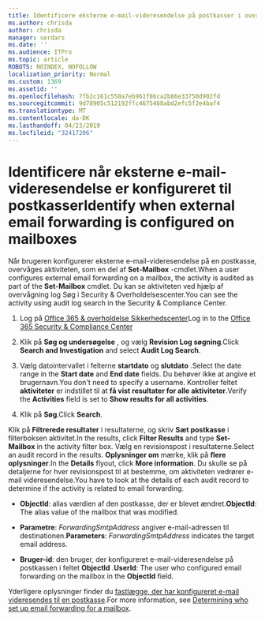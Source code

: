 ```yaml
---
title: Identificere eksterne e-mail-videresendelse på postkasser i overvågningslogge
ms.author: chrisda
author: chrisda
manager: serdars
ms.date: ''
ms.audience: ITPro
ms.topic: article
ROBOTS: NOINDEX, NOFOLLOW
localization_priority: Normal
ms.custom: 1369
ms.assetid: ''
ms.openlocfilehash: 7fb2c161c558a7eb961f86ca2b86e33750d902fd
ms.sourcegitcommit: 9d78905c512192ffc4675468abd2efc5f2e4baf4
ms.translationtype: MT
ms.contentlocale: da-DK
ms.lasthandoff: 04/23/2019
ms.locfileid: "32417206"
---
```

# <a name="identify-when-external-email-forwarding-is-configured-on-mailboxes"></a><span data-ttu-id="fd086-102">Identificere når eksterne e-mail-videresendelse er konfigureret til postkasser</span><span class="sxs-lookup"><span data-stu-id="fd086-102">Identify when external email forwarding is configured on mailboxes</span></span>

<span data-ttu-id="fd086-103">Når brugeren konfigurerer eksterne e-mail-videresendelse på en postkasse, overvåges aktiviteten, som en del af **Set-Mailbox** -cmdlet.</span><span class="sxs-lookup"><span data-stu-id="fd086-103">When a user configures external email forwarding on a mailbox, the activity is audited as part of the **Set-Mailbox** cmdlet.</span></span> <span data-ttu-id="fd086-104">Du kan se aktiviteten ved hjælp af overvågning log Søg i Security & Overholdelsescenter.</span><span class="sxs-lookup"><span data-stu-id="fd086-104">You can see the activity using audit log search in the Security & Compliance Center.</span></span>

1. <span data-ttu-id="fd086-105">Log på [Office 365 & overholdelse Sikkerhedscenter](https://protection.office.com/)</span><span class="sxs-lookup"><span data-stu-id="fd086-105">Log in to the [Office 365 Security & Compliance Center](https://protection.office.com/)</span></span>

2. <span data-ttu-id="fd086-106">Klik på **Søg og undersøgelse** , og vælg **Revision Log søgning**.</span><span class="sxs-lookup"><span data-stu-id="fd086-106">Click **Search and Investigation** and select **Audit Log Search**.</span></span>

3. <span data-ttu-id="fd086-107">Vælg datointervallet i felterne **startdato** og **slutdato** .</span><span class="sxs-lookup"><span data-stu-id="fd086-107">Select the date range in the **Start date** and **End date** fields.</span></span> <span data-ttu-id="fd086-108">Du behøver ikke at angive et brugernavn.</span><span class="sxs-lookup"><span data-stu-id="fd086-108">You don't need to specify a username.</span></span> <span data-ttu-id="fd086-109">Kontroller feltet **aktiviteter** er indstillet til at **få vist resultater for alle aktiviteter**.</span><span class="sxs-lookup"><span data-stu-id="fd086-109">Verify the **Activities** field is set to **Show results for all activities**.</span></span>

4. <span data-ttu-id="fd086-110">Klik på **Søg**.</span><span class="sxs-lookup"><span data-stu-id="fd086-110">Click **Search**.</span></span>

<span data-ttu-id="fd086-111">Klik på **Filtrerede resultater** i resultaterne, og skriv **Sæt postkasse** i filterboksen aktivitet.</span><span class="sxs-lookup"><span data-stu-id="fd086-111">In the results, click **Filter Results** and type **Set-Mailbox** in the activity filter box.</span></span> <span data-ttu-id="fd086-112">Vælg en revisionspost i resultaterne.</span><span class="sxs-lookup"><span data-stu-id="fd086-112">Select an audit record in the results.</span></span> <span data-ttu-id="fd086-113">**Oplysninger om** mærke, klik på **flere oplysninger**.</span><span class="sxs-lookup"><span data-stu-id="fd086-113">In the **Details** flyout, click **More information**.</span></span> <span data-ttu-id="fd086-114">Du skulle se på detaljerne for hver revisionspost til at bestemme, om aktiviteten vedrører e-mail videresendelse.</span><span class="sxs-lookup"><span data-stu-id="fd086-114">You have to look at the details of each audit record to determine if the activity is related to email forwarding.</span></span>

- <span data-ttu-id="fd086-115">**ObjectId**: alias værdien af den postkasse, der er blevet ændret.</span><span class="sxs-lookup"><span data-stu-id="fd086-115">**ObjectId**: The alias value of the mailbox that was modified.</span></span>

- <span data-ttu-id="fd086-116">**Parametre**: _ForwardingSmtpAddress_ angiver e-mail-adressen til destinationen.</span><span class="sxs-lookup"><span data-stu-id="fd086-116">**Parameters**: _ForwardingSmtpAddress_ indicates the target email address.</span></span>

- <span data-ttu-id="fd086-117">**Bruger-id**: den bruger, der konfigureret e-mail-videresendelse på postkassen i feltet **ObjectId** .</span><span class="sxs-lookup"><span data-stu-id="fd086-117">**UserId**: The user who configured email forwarding on the mailbox in the **ObjectId** field.</span></span>

<span data-ttu-id="fd086-118">Yderligere oplysninger finder du [fastlægge, der har konfigureret e-mail videresendes til en postkasse](https://docs.microsoft.com/office365/securitycompliance/auditing-troubleshooting-scenarios#determining-who-set-up-email-forwarding-for-a-mailbox).</span><span class="sxs-lookup"><span data-stu-id="fd086-118">For more information, see [Determining who set up email forwarding for a mailbox](https://docs.microsoft.com/office365/securitycompliance/auditing-troubleshooting-scenarios#determining-who-set-up-email-forwarding-for-a-mailbox).</span></span>
